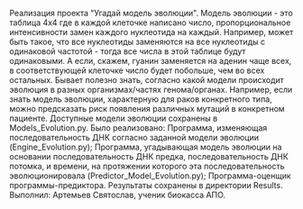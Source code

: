 Реализация проекта "Угадай модель эволюции". 
Модель эволюции - это таблица 4x4 где в каждой клеточке написано число, пропорциональное интенсивности замен каждого нуклеотида на каждый. Например, может быть такое, что все нуклеотиды заменяются на все нуклеотиды с одинаковой частотой - тогда все числа в этой таблице будут одинаковыми. А если, скажем, гуанин заменяется на аденин чаще всех, в соответствующей клеточке число будет побольше, чем во всех остальных. Бывает полезно знать, согласно какой модели происходит эволюция в разных организмах/частях генома/органах. Например, если знать модель эволюции, характерную для раков конкретного типа, можно предсказать риск появления различных мутаций в конкретном пациенте. 
Доступные модели эволюции сохранены в Models_Evolution.py.
Было реализовано: Программа, изменяющая последовательность ДНК согласно заданной модели эволюции (Engine_Evolution.py); Программа, угадывающая модель эволюции на основании последовательность ДНК предка, последовательность ДНК потомка, и времени, на протяжении которого эта последовательность эволюционировала (Predictor_Model_Evolution.py); Программа-оценщик программы-предиктора. 
Результаты сохранены в директории Results. 
Выполнил: Артемьев Святослав, ученик биокасса АПО.